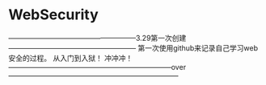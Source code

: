 # WebSecurity
——————————————————3.29第一次创建——————————————————
第一次使用github来记录自己学习web安全的过程。
从入门到入狱！
冲冲冲！
———————————————————————over————————————————————————
